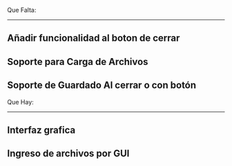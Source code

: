 Que Falta:
  
  -----------
  Añadir funcionalidad al boton de cerrar
  -----------
  Soporte para Carga de Archivos
  -----------
  Soporte de Guardado Al cerrar o con botón
  -----------

Que Hay:
  
  -----------
  Interfaz grafica
  -----------
  Ingreso de archivos por GUI
  -----------

